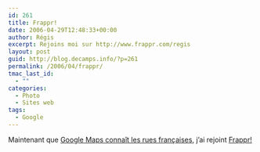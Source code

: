 ```yaml
---
id: 261
title: Frappr!
date: 2006-04-29T12:48:33+00:00
author: Régis
excerpt: Rejoins moi sur http://www.frappr.com/regis
layout: post
guid: http://blog.decamps.info/?p=261
permalink: /2006/04/frappr/
tmac_last_id:
  - ""
categories:
  - Photo
  - Sites web
tags:
  - Google
---
```

Maintenant que [Google Maps connaît les rues françaises](http://googleblog.blogspot.com/2006/04/google-maps-in-europe.html), j’ai rejoint [Frappr!](http://www.frappr.com/regis)
